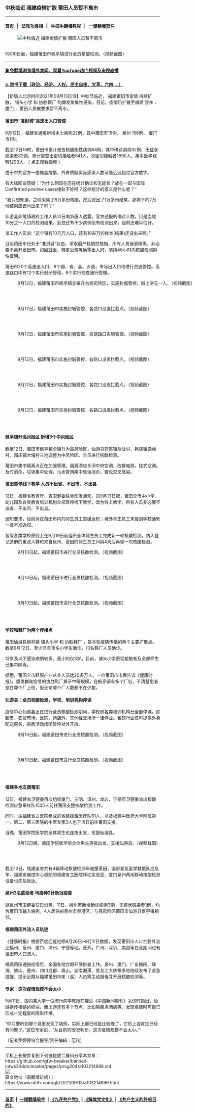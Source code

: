 ### 中秋临近  福建疫情扩散 莆田人员暂不离市
------------------------

#### [首页](https://github.com/gfw-breaker/banned-news3/blob/master/README.md) &nbsp;&nbsp;|&nbsp;&nbsp; [法轮功真相](https://github.com/begood0513/basic/blob/master/README.md)  &nbsp;&nbsp;|&nbsp;&nbsp; [手把手翻墙教程](https://github.com/gfw-breaker/guides/wiki)  &nbsp;&nbsp;|&nbsp;&nbsp; [一键翻墙软件](https://github.com/gfw-breaker/nogfw/blob/master/README.md)  



<div><div class="featured_image">
 <figure>
  <img alt="中秋临近  福建疫情扩散 莆田人员暂不离市" src="https://i.ntdtv.com/assets/uploads/2021/09/19-5-800x450.jpg"/>
 </figure><br/>
 <span class="caption">
  9月10日起，福建莆田市枫亭镇进行全员核酸检测。（视频截图）
 </span>
</div>
</div><hr/>

#### [ 🎬  免翻墙浏览墙外禁闻、观看YouTube热门视频及电视直播](https://github.com/gfw-breaker/HelloWorld)

#### [ 💥  禁书下载（政治、经济、人权、民主自由、文革、六四 ...）](https://github.com/gfw-breaker/books/blob/master/README.md)

<div><div class="post_content" itemprop="articleBody">
 <p>
  【新唐人北京时间2021年09月13日讯】中秋节临近，
  <ok href="https://www.ntdtv.com/gb/福建莆田市疫情.htm">
   福建莆田市疫情
  </ok>
  持续扩散，
  <ok href="https://www.ntdtv.com/gb/铺头小学.htm">
   铺头小学
  </ok>
  和
  <ok href="https://www.ntdtv.com/gb/协胜鞋厂.htm">
   协胜鞋厂
  </ok>
  均爆发聚集性感染。目前，疫情已扩散至福建
  <ok href="https://www.ntdtv.com/gb/泉州.htm">
   泉州
  </ok>
  、
  <ok href="https://www.ntdtv.com/gb/厦门.htm">
   厦门
  </ok>
  ，莆田人员被要求暂不离市。
 </p>
 <h4>
  莆田市“准封城”高速出入口管控
 </h4>
 <p>
  9月12日，福建省通报新增本土病例22例，其中莆田市15例、
  <ok href="https://www.ntdtv.com/gb/泉州.htm">
   泉州
  </ok>
  市6例、
  <ok href="https://www.ntdtv.com/gb/厦门.htm">
   厦门
  </ok>
  市1例。
 </p>
 <p>
  截至12日16时，莆田市累计报告核酸阳性病例64例，其中确诊病例32例、无症状感染者32例。累计排查出密切接触者841人，次密切接触者1690人，集中医学观察1293人。（
  <ok href="https://youtu.be/l0MUaShq018">
   点击观看视频
  </ok>
  ）
 </p>
 <p>
  由于中共官方一直掩盖疫情，外界质疑实际感染人数可能远远超过官方数字。
 </p>
 <p>
  有大陆网友质疑：“为什么到现在还在统计确诊和无症状？放在一起与国际Confirmed positive cases接轨不好吗？这样统计的意义是什么呢？”
 </p>
 <p>
  “我只想知道，之前采集了8万多份核酸，然后说出了1万多份结果，那剩下的7万份结果应该也出来了吧？”
 </p>
 <p>
  仙游县郊尾镇政府工作人员12日向新唐人透露，官方通报的确诊人数，只是当地10分之一人口的检测结果，到底还有不少病例没有检测出来，目前还难以估计。
 </p>
 <p>
  该工作人员说: “这个镇有10几万人口，还有10来万的样本(结果)还没出来啊。”
 </p>
 <p>
  目前莆田市已处于“准封城”状态，采取最严格防控措施，所有人员居家隔离，非必要不离开莆田市。如因就医、特定公务等确需出入的，须持48小时内核酸检测阴性证明。
 </p>
 <p>
  莆田市20个高速出入口、9个国、省、县、乡道，市际出入口均进行交通管控。高速路口中有12个实行封闭管理，8个实行检查通行管理。
 </p>
 <figure class="wp-caption alignnone" id="attachment_103214903" style="width: 600px">
  <img alt="" class="size-medium wp-image-103214903" src="https://i.ntdtv.com/assets/uploads/2021/09/5-13-600x373.jpg">
   <br/><figcaption class="wp-caption-text">
    9月12日，福建莆田市枫亭镇全镇升为高风险区，实施封城管控，街上空无一人。（视频截图）
   </figcaption><br/>
  </img>
 </figure><br/>
 <figure class="wp-caption alignnone" id="attachment_103214904" style="width: 600px">
  <img alt="" class="size-medium wp-image-103214904" src="https://i.ntdtv.com/assets/uploads/2021/09/8-13-600x391.jpg">
   <br/><figcaption class="wp-caption-text">
    9月12日，福建莆田市实施封城管控，各路口设置拦截点。（视频截图）
   </figcaption><br/>
  </img>
 </figure><br/>
 <figure class="wp-caption alignnone" id="attachment_103214905" style="width: 600px">
  <img alt="" class="size-medium wp-image-103214905" src="https://i.ntdtv.com/assets/uploads/2021/09/9-12-600x242.jpg"/>
  <br/><figcaption class="wp-caption-text">
   9月12日，福建莆田市实施封城管控，高速路口实施管控。（视频截图）
  </figcaption><br/>
 </figure><br/>
 <figure class="wp-caption alignnone" id="attachment_103214906" style="width: 600px">
  <img alt="" class="size-medium wp-image-103214906" src="https://i.ntdtv.com/assets/uploads/2021/09/20-5-600x272.jpg"/>
  <br/><figcaption class="wp-caption-text">
   9月12日，福建莆田市实施封城管控，各路口设置拦截点。（视频截图）
  </figcaption><br/>
 </figure><br/>
 <figure class="wp-caption alignnone" id="attachment_103214907" style="width: 600px">
  <img alt="" class="size-medium wp-image-103214907" src="https://i.ntdtv.com/assets/uploads/2021/09/22-8-600x277.jpg"/>
  <br/><figcaption class="wp-caption-text">
   9月12日，福建莆田市实施封城管控，各路口设置拦截点。（视频截图）
  </figcaption><br/>
 </figure><br/>
 <figure class="wp-caption alignnone" id="attachment_103214908" style="width: 600px">
  <img alt="" class="size-medium wp-image-103214908" src="https://i.ntdtv.com/assets/uploads/2021/09/23-5-600x310.jpg"/>
  <br/><figcaption class="wp-caption-text">
   9月12日，福建莆田市实施封城管控，各路口设置拦截点。（视频截图）
  </figcaption><br/>
 </figure><br/>
 <h4>
  枫亭镇升高风险区 新增3个中风险区
 </h4>
 <p>
  截至12日，莆田市枫亭镇全镇升为高风险区，仙游县郊尾镇后沈村、赖店镇像岭村、园庄镇大埔村三地调整为中风险区。全员进行核酸检测。
 </p>
 <p>
  莆田市集中隔离点正在加强管理，隔离酒店关闭中央空调，改换电扇，挂式空调。及时消杀，垃圾集中处理，污水管网集中处理消杀，避免交叉感染。
 </p>
 <h4>
  莆田暂停线下教学 人员不出省、不出市、不出县
 </h4>
 <p>
  12日，福建省教育厅、省卫健委联合印发通知，自9月13日起，莆田全市中小学、幼儿园及各类教育培训机构全部暂停线下教学，改为线上教学。所有人员非必要不出省、不出市、不出县。
 </p>
 <p>
  通知要求，目前尚在莆田市内的师生员工暂缓返校；境外师生员工未接到学校通知一律不准返校。
 </p>
 <p>
  各级各类学校原则上在9月19日前组织全体师生员工完成新一轮核酸检测。纳入登记造册的重点人群和来自泉州、莆田的师生员工间隔4天后再做一次核酸检测。
 </p>
 <figure class="wp-caption alignnone" id="attachment_103214914" style="width: 600px">
  <img alt="" class="size-medium wp-image-103214914" src="https://i.ntdtv.com/assets/uploads/2021/09/27-3-600x336.jpg"/>
  <br/><figcaption class="wp-caption-text">
   9月10日起，福建莆田市进行全员核酸检测。（视频截图）
  </figcaption><br/>
 </figure><br/>
 <figure class="wp-caption alignnone" id="attachment_103214913" style="width: 600px">
  <img alt="" class="size-medium wp-image-103214913" src="https://i.ntdtv.com/assets/uploads/2021/09/18-5-600x349.jpg"/>
  <br/><figcaption class="wp-caption-text">
   9月10日起，福建莆田市进行全员核酸检测。（视频截图）
  </figcaption><br/>
 </figure><br/>
 <figure class="wp-caption alignnone" id="attachment_103214912" style="width: 600px">
  <img alt="" class="size-medium wp-image-103214912" src="https://i.ntdtv.com/assets/uploads/2021/09/15-6-600x666.jpg"/>
  <br/><figcaption class="wp-caption-text">
   9月10日起，福建莆田市进行全员核酸检测。（视频截图）
  </figcaption><br/>
 </figure><br/>
 <h4>
  学校和鞋厂为两个传播点
 </h4>
 <p>
  莆田仙游县枫亭镇
  <ok href="https://www.ntdtv.com/gb/铺头小学.htm">
   铺头小学
  </ok>
  和
  <ok href="https://www.ntdtv.com/gb/协胜鞋厂.htm">
   协胜鞋厂
  </ok>
  ，是本轮疫情传播的两个主要扩散点。截至9月12日，至少已有18名小学生确诊，10名鞋厂人员确诊。
 </p>
 <p>
  12岁及以下感染病例较多，最小的仅3岁。目前，铺头小学密切接触者及全部师生已集中隔离。
 </p>
 <p>
  据悉，莆田全市鞋服产业从业人员达20多万人。一位莆田市市民告诉《健康时报》，爆发群聚疫情的协胜鞋厂属于中等规模，在枫亭镇有多个厂址，不清楚患者是在哪个厂上班，但无论哪个厂人数都不在少数。
 </p>
 <h4>
  仙游县：全员核酸检测，学校、培训机构停课
 </h4>
 <p>
  疫情中心仙游县正在进行全员核酸检测期间，学校和各类培训机构已全部停课。除超市、农贸市场、医院、药店外，其他经营场所一律停业。餐饮行业仅可提供外卖配送服务，宗教活动场所暂停对外开放。
 </p>
 <figure class="wp-caption alignnone" id="attachment_103214911" style="width: 600px">
  <img alt="" class="size-medium wp-image-103214911" src="https://i.ntdtv.com/assets/uploads/2021/09/10-10-600x350.jpg"/>
  <br/><figcaption class="wp-caption-text">
   9月10日起，福建莆田市进行全员核酸检测。（视频截图）
  </figcaption><br/>
 </figure><br/>
 <figure class="wp-caption alignnone" id="attachment_103214910" style="width: 600px">
  <img alt="" class="size-medium wp-image-103214910" src="https://i.ntdtv.com/assets/uploads/2021/09/4-20-600x330.jpg"/>
  <br/><figcaption class="wp-caption-text">
   9月10日起，福建莆田市进行全员核酸检测。（视频截图）
  </figcaption><br/>
 </figure><br/>
 <h4>
  福建多地支援莆田
 </h4>
 <p>
  12日，福建省卫健委再次组织厦门、三明、漳州、龙岩、宁德市卫健委派出核酸检测应急采样队1505人前往莆田支援核酸检测工作。
 </p>
 <p>
  同时，由福建省立医院组成的省级援莆医疗队61人，以及福建中医药大学附属第一、第二、第三医院的中医专家3人也于当日前往莆田支援。
 </p>
 <p>
  当晚，莆田学院医学院全体男生也连夜出发，支援仙游县。
 </p>
 <figure class="wp-caption alignnone" id="attachment_103214918" style="width: 600px">
  <img alt="" class="size-medium wp-image-103214918" src="https://i.ntdtv.com/assets/uploads/2021/09/1-132-600x272.jpg"/>
  <br/><figcaption class="wp-caption-text">
   9月12日晚，莆田学院医学院全体男生连夜出发，支援仙游县。（视频截图）
  </figcaption><br/>
 </figure><br/>
 <p>
  截至12日，福建全省共有4辆移动核酸检测车驰援莆田，国家紧急医学救援队应急车、福建省疾控中心调配的福建省立医院移动实验室、厦门泉州两地移动核酸检测设备也先后抵达。
 </p>
 <h4>
  泉州2名感染者 均接种2针新冠疫苗
 </h4>
 <p>
  据泉州市卫健委12日消息，11日，泉州市新增确诊病例3例，无症状感染者1例，均为莆田市输入病例。4人居住的泉州市泉港区，与高风险区莆田市仙游县枫亭镇相邻。
 </p>
 <h4>
  福建莆田外流人员轨迹
 </h4>
 <p>
  《健康时报》根据百度迁徙地图8月26日~9月11日数据，发现莆田市人口主要外流至福州、泉州、厦门、漳州、宁德等地。此外，广州、深圳、南昌等在此期间也有莆田市人口流入。
 </p>
 <p>
  福建莆田通报疫情后，全国各地立即开展排查工作。泉州、厦门、广东揭阳、珠海、佛山、惠州、四川成都、眉山，湖南湘潭、黑龙江大庆等多地陆续发布了紧急提醒，提示近期从福建莆田市来（返）人员需主动报备并开展核酸检测等。
 </p>
 <h4>
  专家：这次疫情规模不会太小
 </h4>
 <p>
  9月11日，国内某大学一位流行病学教授在接受《中国新闻周刊》采访时指出，仙游是传播链的终端，而上游还有多个节点，比如隔离点酒店等，发现疫情时可能已形成一定程度的隐形传播。
 </p>
 <p>
  “你只要听到哪个县里发现了病例，实际上都已经是比较晚了，它的上游肯定已经有问题了。”这位专家说，“从目前的情况判断，这次疫情规模不会太小。”
 </p>
 <p>
  （记者罗婷婷综合报导/责任编辑：范铭）
 </p>
 <div class="single_ad">
 </div>
</div>
</div>
<hr/>
手机上长按并复制下列链接或二维码分享本文章：<br/>
https://github.com/gfw-breaker/banned-news3/blob/master/pages/prog204/a103214896.md <br/>
<a href='https://github.com/gfw-breaker/banned-news3/blob/master/pages/prog204/a103214896.md'><img src='https://github.com/gfw-breaker/banned-news3/blob/master/pages/prog204/a103214896.md.png'/></a> <br/>
原文地址（需翻墙访问）：https://www.ntdtv.com/gb/2021/09/13/a103214896.html


------------------------
#### [首页](https://github.com/gfw-breaker/banned-news3/blob/master/README.md) &nbsp;|&nbsp; [一键翻墙软件](https://github.com/gfw-breaker/nogfw/blob/master/README.md) &nbsp;| [《九评共产党》](https://github.com/gfw-breaker/9ping.md/blob/master/README.md#九评之一评共产党是什么) | [《解体党文化》](https://github.com/gfw-breaker/jtdwh.md/blob/master/README.md) | [《共产主义的终极目的》](https://github.com/gfw-breaker/gczydzjmd.md/blob/master/README.md)


<img src='http://gfw-breaker.win/banned-news3/pages/prog204/a103214896.md' width='0px' height='0px'/>